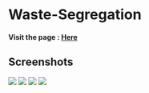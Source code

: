# Waste-Segregation
#### Visit the page : <a href="https://wastesegregation-react.herokuapp.com">Here</a>

## Screenshots

<img src="https://github.com/pra17dod/Waste-Segregation/blob/react-app/Images/Screenshot_20210314_104324.png" />

<img src="https://github.com/pra17dod/Waste-Segregation/blob/react-app/Images/Screenshot_20210314_104343.png" />

<img src="https://github.com/pra17dod/Waste-Segregation/blob/react-app/Images/Screenshot_20210314_104428.png" />

<img src="https://github.com/pra17dod/Waste-Segregation/blob/react-app/Images/Screenshot_20210314_104435.png" />
